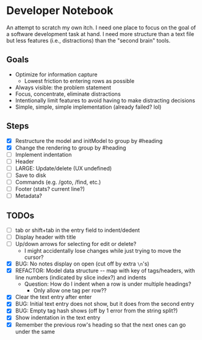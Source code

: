 # Developer Notebook

An attempt to scratch my own itch.
I need one place to focus on the goal of a software development task at hand.
I need more structure than a text file but less features (i.e., distractions) than the "second brain" tools.

## Goals

- Optimize for information capture
  - Lowest friction to entering rows as possible
- Always visible: the problem statement
- Focus, concentrate, eliminate distractions
- Intentionally limit features to avoid having to make distracting decisions
- Simple, simple, simple implementation (already failed? lol)

## Steps

- [x] Restructure the model and initModel to group by #heading
- [x] Change the rendering to group by #heading
- [ ] Implement indentation
- [ ] Header
- [ ] LARGE: Update/delete (UX undefined)
- [ ] Save to disk
- [ ] Commands (e.g. /goto, /find, etc.)
- [ ] Footer (stats? current line?)
- [ ] Metadata?

## TODOs

- [ ] tab or shift+tab in the entry field to indent/dedent
- [ ] Display header with title
- [ ] Up/down arrows for selecting for edit or delete?
  - I might accidentally lose changes while just trying to move the cursor?
- [x] BUG: No notes display on open (cut off by extra `\n`'s)
- [x] REFACTOR: Model data structure -- map with key of tags/headers, with line numbers (indicated by slice index?) and indents
  - Question: How do I indent when a row is under multiple headings?
    - Only allow one tag per row??
- [x] Clear the text entry after enter
- [x] BUG: Initial text entry does not show, but it does from the second entry
- [x] BUG: Empty tag hash shows (off by 1 error from the string split?)
- [x] Show indentation in the text entry
- [x] Remember the previous row's heading so that the next ones can go under the same